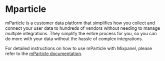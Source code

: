 # Mparticle

mParticle is a customer data platform that simplifies how you collect and connect your user data to hundreds of vendors without needing to manage multiple integrations. They simplify the entire process for you, so you can do more with your data without the hassle of complex integrations.

For detailed instructions on how to use mParticle with Mixpanel, please refer to the [mParticle documentation](https://docs.mparticle.com/integrations/mixpanel/audience/).
